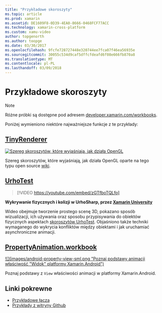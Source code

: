 ```yaml
---
title: "Przykładowe skoroszyty"
ms.topic: article
ms.prod: xamarin
ms.assetid: DE1609F8-0D39-4EA0-8666-0468FCF77ACC
ms.technology: xamarin-cross-platform
ms.custom: xamu-video
author: topgenorth
ms.author: toopge
ms.date: 03/30/2017
ms.openlocfilehash: 9fcfe728727448e320744ee7fca07f46ea56935e
ms.sourcegitcommit: 30055c534d9caf5dffcfdeafd6f08e666fb870a8
ms.translationtype: MT
ms.contentlocale: pl-PL
ms.lasthandoff: 03/09/2018
---
```

# <a name="sample-workbooks"></a>Przykładowe skoroszyty

> [!NOTE]
> Różne próbki są dostępne pod adresem [developer.xamarin.com/workbooks](https://developer.xamarin.com/workbooks/).

Poniżej wymieniono niektóre najważniejsze funkcje z te przykłady:

## <a name="tinyrenderertinyrenderermd"></a>[TinyRenderer](tinyrenderer.md)

[![](images/tinyrenderer-sml.png "Szereg skoroszytów, które wyjaśniają, jak działa OpenGL")](images/tinyrenderer-sml-orig.png#lightbox)

Szereg skoroszytów, które wyjaśniają, jak działa OpenGL oparte na tego typu open source [wiki](https://github.com/ssloy/tinyrenderer/wiki/).

[](tinyrenderer.md)

## <a name="urhotesthttpsgithubcomkrumelururhotest"></a>[UrhoTest](https://github.com/Krumelur/UrhoTest)

 > [!VIDEO https://youtube.com/embed/zGTfboTQLfo]

**Wykrywanie fizycznych i kolizji w UrhoSharp, przez [Xamarin University](https://university.xamarin.com)**

Wideo obejmuje tworzenie prostego scenę 3D, pokazano sposób wizualizacji, ich używania oraz sposobu przypisywania do obiektów fizycznych aspektach [skoroszytów UrhoTest](https://github.com/Krumelur/UrhoTest). Objaśniono także techniki wymaganego do wykrycia konfliktów między obiektami i jak uruchamiać asynchroniczne animacji.

## <a name="propertyanimationworkbookhttpsdeveloperxamarincomworkbooksandroiduser-interfacepropertyanimationworkbook"></a>[PropertyAnimation.workbook](https://developer.xamarin.com/workbooks/android/user-interface/PropertyAnimation.workbook)

[![](images/android-property-view-sml.png "Poznaj podstawy animacji właściwość "Widok" platformy Xamarin.Android")](images/android-property-view.png#lightbox)

Poznaj podstawy z `View` właściwości animacji w platformy Xamarin.Android.


<!--[![](images/skia0-sml.png "Android")](images/skia0.png#lightbox)

SkiaSharp provides a powerful C# API for doing 2D graphics. See how to use Skia to draw in your apps.-->


## <a name="related-links"></a>Linki pokrewne

- [Przykładowe łącza](https://developer.xamarin.com/workbooks)
- [Przykłady z witryny Github](https://github.com/xamarin/workbooks)
